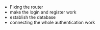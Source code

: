 - Fixing the router
- make the login and register work
- establish the database
- connecting the whole authentication work
